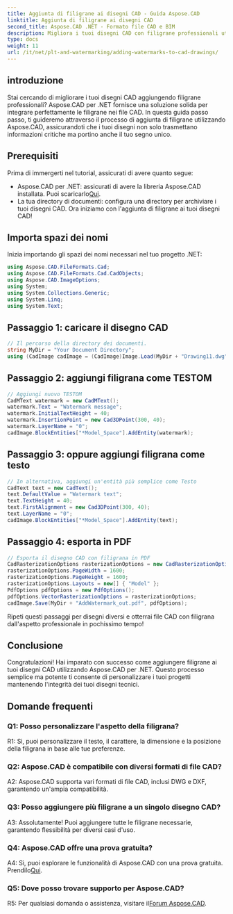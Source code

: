 ```yaml
---
title: Aggiunta di filigrane ai disegni CAD - Guida Aspose.CAD
linktitle: Aggiunta di filigrane ai disegni CAD
second_title: Aspose.CAD .NET - Formato file CAD e BIM
description: Migliora i tuoi disegni CAD con filigrane professionali utilizzando Aspose.CAD per .NET. Segui la nostra guida passo passo per progetti personalizzati e accattivanti.
type: docs
weight: 11
url: /it/net/plt-and-watermarking/adding-watermarks-to-cad-drawings/
---
```

## introduzione

Stai cercando di migliorare i tuoi disegni CAD aggiungendo filigrane professionali? Aspose.CAD per .NET fornisce una soluzione solida per integrare perfettamente le filigrane nei file CAD. In questa guida passo passo, ti guideremo attraverso il processo di aggiunta di filigrane utilizzando Aspose.CAD, assicurandoti che i tuoi disegni non solo trasmettano informazioni critiche ma portino anche il tuo segno unico.

## Prerequisiti

Prima di immergerti nel tutorial, assicurati di avere quanto segue:
-  Aspose.CAD per .NET: assicurati di avere la libreria Aspose.CAD installata. Puoi scaricarlo[Qui](https://releases.aspose.com/cad/net/).
- La tua directory di documenti: configura una directory per archiviare i tuoi disegni CAD.
Ora iniziamo con l'aggiunta di filigrane ai tuoi disegni CAD!

## Importa spazi dei nomi

Inizia importando gli spazi dei nomi necessari nel tuo progetto .NET:

```csharp
using Aspose.CAD.FileFormats.Cad;
using Aspose.CAD.FileFormats.Cad.CadObjects;
using Aspose.CAD.ImageOptions;
using System;
using System.Collections.Generic;
using System.Linq;
using System.Text;
```

## Passaggio 1: caricare il disegno CAD

```csharp
// Il percorso della directory dei documenti.
string MyDir = "Your Document Directory";
using (CadImage cadImage = (CadImage)Image.Load(MyDir + "Drawing11.dwg")) {
```

## Passaggio 2: aggiungi filigrana come TESTOM

```csharp
// Aggiungi nuovo TESTOM
CadMText watermark = new CadMText();
watermark.Text = "Watermark message";
watermark.InitialTextHeight = 40;
watermark.InsertionPoint = new Cad3DPoint(300, 40);
watermark.LayerName = "0";
cadImage.BlockEntities["*Model_Space"].AddEntity(watermark);
```

## Passaggio 3: oppure aggiungi filigrana come testo

```csharp
// In alternativa, aggiungi un'entità più semplice come Testo
CadText text = new CadText();
text.DefaultValue = "Watermark text";
text.TextHeight = 40;
text.FirstAlignment = new Cad3DPoint(300, 40);
text.LayerName = "0";
cadImage.BlockEntities["*Model_Space"].AddEntity(text);
```

## Passaggio 4: esporta in PDF

```csharp
// Esporta il disegno CAD con filigrana in PDF
CadRasterizationOptions rasterizationOptions = new CadRasterizationOptions();
rasterizationOptions.PageWidth = 1600;
rasterizationOptions.PageHeight = 1600;
rasterizationOptions.Layouts = new[] { "Model" };
PdfOptions pdfOptions = new PdfOptions();
pdfOptions.VectorRasterizationOptions = rasterizationOptions;
cadImage.Save(MyDir + "AddWatermark_out.pdf", pdfOptions);
```

Ripeti questi passaggi per disegni diversi e otterrai file CAD con filigrana dall'aspetto professionale in pochissimo tempo!

## Conclusione

Congratulazioni! Hai imparato con successo come aggiungere filigrane ai tuoi disegni CAD utilizzando Aspose.CAD per .NET. Questo processo semplice ma potente ti consente di personalizzare i tuoi progetti mantenendo l'integrità dei tuoi disegni tecnici.

## Domande frequenti

### Q1: Posso personalizzare l'aspetto della filigrana?

R1: Sì, puoi personalizzare il testo, il carattere, la dimensione e la posizione della filigrana in base alle tue preferenze.

### Q2: Aspose.CAD è compatibile con diversi formati di file CAD?

A2: Aspose.CAD supporta vari formati di file CAD, inclusi DWG e DXF, garantendo un'ampia compatibilità.

### Q3: Posso aggiungere più filigrane a un singolo disegno CAD?

A3: Assolutamente! Puoi aggiungere tutte le filigrane necessarie, garantendo flessibilità per diversi casi d'uso.

### Q4: Aspose.CAD offre una prova gratuita?

A4: Sì, puoi esplorare le funzionalità di Aspose.CAD con una prova gratuita. Prendilo[Qui](https://releases.aspose.com/).

### Q5: Dove posso trovare supporto per Aspose.CAD?

 R5: Per qualsiasi domanda o assistenza, visitare il[Forum Aspose.CAD](https://forum.aspose.com/c/cad/19).